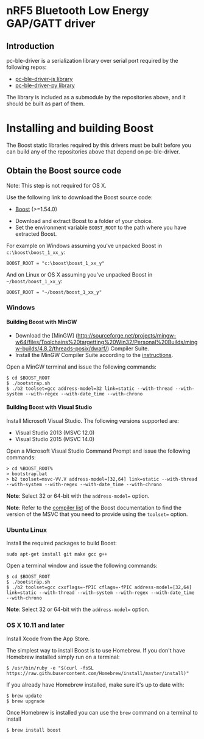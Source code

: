 # nRF5 Bluetooth Low Energy GAP/GATT driver

## Introduction
pc-ble-driver is a serialization library over serial port required by the following repos:

* [pc-ble-driver-js  library](https://github.com/NordicSemiconductor/pc-ble-driver-js)
* [pc-ble-driver-py  library](https://github.com/NordicSemiconductor/pc-ble-driver-py)

The library is included as a submodule by the repositories above, and it should be built as part of them.

# Installing and building Boost

The Boost static libraries required by this drivers must be built before you can build any of the
repositories above that depend on pc-ble-driver.

## Obtain the Boost source code

Note: This step is not required for OS X.

Use the following link to download the Boost source code:

* [Boost](http://www.boost.org/users/download) (>=1.54.0)

- Download and extract Boost to a folder of your choice.
- Set the environment variable `BOOST_ROOT` to the path where you have extracted Boost.

For example on Windows assuming you've unpacked Boost in `c:\boost\boost_1_xx_y`:

    BOOST_ROOT = "c:\boost\boost_1_xx_y"

And on Linux or OS X assuming you've unpacked Boost in `~/boost/boost_1_xx_y`:

    BOOST_ROOT = "~/boost/boost_1_xx_y"

### Windows 

#### Building Boost with MinGW

- Download the [MinGW] (http://sourceforge.net/projects/mingw-w64/files/Toolchains%20targetting%20Win32/Personal%20Builds/mingw-builds/4.8.2/threads-posix/dwarf/) Compiler Suite.
- Install the MinGW Compiler Suite according to the [instructions](http://www.mingw.org/wiki/InstallationHOWTOforMinGW).

Open a MinGW terminal and issue the following commands:

    $ cd $BOOST_ROOT
    $ ./bootstrap.sh
    $ ./b2 toolset=gcc address-model=32 link=static --with-thread --with-system --with-regex --with-date_time --with-chrono

#### Building Boost with Visual Studio

Install Microsoft Visual Studio. The following versions supported are:

* Visual Studio 2013 (MSVC 12.0)
* Visual Studio 2015 (MSVC 14.0)

Open a Microsoft Visual Studio Command Prompt and issue the following commands:

    > cd %BOOST_ROOT%
    > bootstrap.bat
    > b2 toolset=msvc-VV.V address-model=[32,64] link=static --with-thread --with-system --with-regex --with-date_time --with-chrono

**Note**: Select 32 or 64-bit with the `address-model=` option.

**Note**: Refer to the [compiler list](http://www.boost.org/build/doc/html/bbv2/reference/tools.html#bbv2.reference.tools.compilers) of the Boost documentation 
to find the version of the MSVC that you need to provide using the `toolset=` option.

### Ubuntu Linux

Install the required packages to build Boost:

    sudo apt-get install git make gcc g++

Open a terminal window and issue the following commands:

    $ cd $BOOST_ROOT
    $ ./bootstrap.sh
    $ ./b2 toolset=gcc cxxflags=-fPIC cflags=-fPIC address-model=[32,64] link=static --with-thread --with-system --with-regex --with-date_time --with-chrono

**Note**: Select 32 or 64-bit with the `address-model=` option.

### OS X 10.11 and later

Install Xcode from the App Store.

The simplest way to install Boost is to use Homebrew. If you don't have Homebrew installed simply run on a terminal:

    $ /usr/bin/ruby -e "$(curl -fsSL https://raw.githubusercontent.com/Homebrew/install/master/install)"

If you already have Homebrew installed, make sure it's up to date with:
  
    $ brew update
    $ brew upgrade

Once Homebrew is installed you can use the `brew` command on a terminal to install

    $ brew install boost

